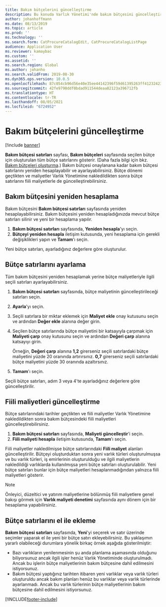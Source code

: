 ```yaml
---
title: Bakım bütçelerini güncelleştirme
description: Bu konuda Varlık Yönetimi'nde bakım bütçesini güncelleştirme işlemi açıklanmaktadır.
author: johanhoffmann
ms.date: 08/13/2019
ms.topic: article
ms.prod: ''
ms.technology: ''
ms.search.form: CatProcureCatalogEdit, CatProcureCatalogListPage
audience: Application User
ms.reviewer: kamaybac
ms.custom: ''
ms.assetid: ''
ms.search.region: Global
ms.author: johanho
ms.search.validFrom: 2019-08-30
ms.dyn365.ops.version: 10.0.5
ms.openlocfilehash: 87c054cb96d56e40e35ee44142396f59d61395263ff41232423f6c7911478b0d
ms.sourcegitcommit: 42fe9790ddf0bdad911544deaa82123a396712fb
ms.translationtype: HT
ms.contentlocale: tr-TR
ms.lasthandoff: 08/05/2021
ms.locfileid: "6724952"
---
```

# <a name="update-maintenance-budgets"></a>Bakım bütçelerini güncelleştirme

[!include [banner](../../includes/banner.md)]

 

**Bakım bütçesi satırları** sayfası, **Bakım bütçeleri** sayfasında seçilen bütçe için oluşturulan tüm bütçe satırlarını gösterir. (Daha fazla bilgi için bkz. [Bakım bütçeleri oluşturma](create-maintenance-budget.md).) Bakım bütçesi onaylanana kadar bakım bütçesi satırlarını yeniden hesaplayabilir ve ayarlayabilirsiniz. Bütçe dönemi geçtikten ve maliyetler Varlık Yönetimine nakledildikten sonra bütçe satırlarını fiili maliyetlerle de güncelleştirebilirsiniz.

## <a name="recalculate-a-maintenance-budget"></a>Bakım bütçesini yeniden hesaplama

Bakım bütçesini **Bakım bütçesi satırları** sayfasında yeniden hesaplayabilirsiniz. Bakım bütçesini yeniden hesapladığınızda mevcut bütçe satırları silinir ve yeni bir hesaplama yapılır.

1. **Bakım bütçesi satırları** sayfasında, **Yeniden hesapla**'yı seçin.
2. **Bütçeyi yeniden hesapla** iletişim kutusunda, yeni hesaplama için gerekli değişiklikleri yapın ve **Tamam**'ı seçin.

Yeni bütçe satırları, ayarladığınız değerlere göre oluşturulur.

## <a name="adjust-budget-lines"></a>Bütçe satırlarını ayarlama

Tüm bakım bütçesini yeniden hesaplamak yerine bütçe maliyetleriyle ilgili seçili satırları ayarlayabilirsiniz.

1. **Bakım bütçesi satırları** sayfasında, bütçe maliyetinin güncelleştirileceği satırları seçin.
2. **Ayarla**'yı seçin.
3. Seçili satırlara bir miktar eklemek için **Maliyet ekle** onay kutusunu seçin ve ardından **Değer ekle** alanına değer girin.
4. Seçilen bütçe satırlarında bütçe maliyetini bir katsayıyla çarpmak için **Maliyeti çarp** onay kutusunu seçin ve ardından **Değeri çarp** alanına katsayıyı girin.

    Örneğin, **Değeri çarp** alanına **1,2** girerseniz seçili satırlardaki bütçe maliyetini yüzde 20 oranında artırırsınız. **0,7** girerseniz seçili satırlardaki bütçe maliyetini yüzde 30 oranında azaltırsınız.

5. **Tamam**'ı seçin.

Seçili bütçe satırları, adım 3 veya 4'te ayarladığınız değerlere göre güncelleştirilir.

## <a name="update-actual-costs"></a>Fiili maliyetleri güncelleştirme

Bütçe satırlarındaki tarihler geçtikten ve fiili maliyetler Varlık Yönetimine nakledildikten sonra bakım bütçesindeki fiili maliyetleri güncelleştirebilirsiniz.

1. **Bakım bütçesi satırları** sayfasında, **Maliyeti güncelleştir**'i seçin.
2. **Fiili maliyeti hesapla** iletişim kutusunda, **Tamam**'ı seçin.

Fiili maliyetler nakledilmişse bütçe satırlarındaki **Fiili maliyet** alanları güncelleştirilir. Bütçeyi oluşturduktan sonra yeni varlık türleri oluşturulmuşsa ve bu varlık türleri, iş emirlerinin oluşturulduğu ve ilgili maliyetlerin nakledildiği varlıklarda kullanılmışsa yeni bütçe satırları oluşturulabilir. Yeni bütçe satırları bunlar için bütçe maliyetleri hesaplanmadığından yalnızca fiili maliyetleri gösterir.

> [!NOTE]
> Önleyici, düzeltici ve yatırım maliyetlerine bölünmüş fiili maliyetlere genel bakışı görmek için **Varlık maliyeti denetimi** sayfasında aynı dönem için bir hesaplama yapabilirsiniz. 

## <a name="manually-add-budget-lines"></a>Bütçe satırlarını el ile ekleme

**Bakım bütçesi satırları** sayfasında, **Yeni**'yi seçerek ve satır üzerinde seçimler yaparak el ile yeni bir bütçe satırı ekleyebilirsiniz. Bu yaklaşımın yararlı olabileceği durumlara yönelik birkaç örnek aşağıda gösterilmiştir:

- Bazı varlıkların yenilenmesinin şu anda planlama aşamasında olduğunu biliyorsunuz ancak ilgili işler henüz Varlık Yönetiminde oluşturulmadı. Ancak bu işlerin bütçe maliyetlerinin bakım bütçesine dahil edilmesini istiyorsunuz.
- Bakım bütçesi yaptığınız tarihten itibaren yeni varlıklar veya varlık türleri oluşturuldu ancak bakım planları henüz bu varlıklar veya varlık türlerinde ayarlanmadı. Ancak bu varlık türlerinin bütçe maliyetlerinin bakım bütçesine dahil edilmesini istiyorsunuz.


[!INCLUDE[footer-include](../../../includes/footer-banner.md)]